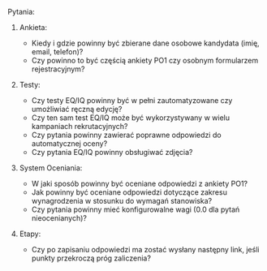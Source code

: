 Pytania:

1. Ankieta:
   - Kiedy i gdzie powinny być zbierane dane osobowe kandydata (imię, email, telefon)?
   - Czy powinno to być częścią ankiety PO1 czy osobnym formularzem rejestracyjnym?

2. Testy:
   - Czy testy EQ/IQ powinny być w pełni zautomatyzowane czy umożliwiać ręczną edycję?
   - Czy ten sam test EQ/IQ może być wykorzystywany w wielu kampaniach rekrutacyjnych?
   - Czy pytania powinny zawierać poprawne odpowiedzi do automatycznej oceny?
   - Czy pytania EQ/IQ powinny obsługiwać zdjęcia?

3. System Oceniania:
   - W jaki sposób powinny być oceniane odpowiedzi z ankiety PO1?
   - Jak powinny być oceniane odpowiedzi dotyczące zakresu wynagrodzenia w stosunku do wymagań stanowiska?
   - Czy pytania powinny mieć konfigurowalne wagi (0.0 dla pytań nieocenianych)?

4. Etapy:
    - Czy po zapisaniu odpowiedzi ma zostać wysłany następny link, jeśli punkty przekroczą próg zaliczenia?
